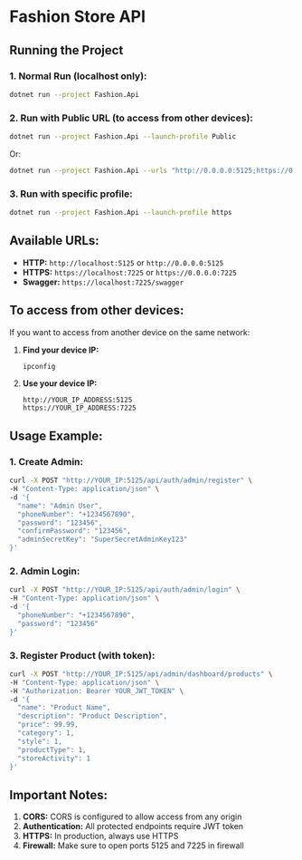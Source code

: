 # Fashion Store API

## Running the Project

### 1. Normal Run (localhost only):
```bash
dotnet run --project Fashion.Api
```

### 2. Run with Public URL (to access from other devices):
```bash
dotnet run --project Fashion.Api --launch-profile Public
```

Or:
```bash
dotnet run --project Fashion.Api --urls "http://0.0.0.0:5125;https://0.0.0.0:7225"
```

### 3. Run with specific profile:
```bash
dotnet run --project Fashion.Api --launch-profile https
```

## Available URLs:

- **HTTP:** `http://localhost:5125` or `http://0.0.0.0:5125`
- **HTTPS:** `https://localhost:7225` or `https://0.0.0.0:7225`
- **Swagger:** `https://localhost:7225/swagger`

## To access from other devices:

If you want to access from another device on the same network:

1. **Find your device IP:**
   ```bash
   ipconfig
   ```

2. **Use your device IP:**
   ```
   http://YOUR_IP_ADDRESS:5125
   https://YOUR_IP_ADDRESS:7225
   ```

## Usage Example:

### 1. Create Admin:
```bash
curl -X POST "http://YOUR_IP:5125/api/auth/admin/register" \
-H "Content-Type: application/json" \
-d '{
  "name": "Admin User",
  "phoneNumber": "+1234567890",
  "password": "123456",
  "confirmPassword": "123456",
  "adminSecretKey": "SuperSecretAdminKey123"
}'
```

### 2. Admin Login:
```bash
curl -X POST "http://YOUR_IP:5125/api/auth/admin/login" \
-H "Content-Type: application/json" \
-d '{
  "phoneNumber": "+1234567890",
  "password": "123456"
}'
```

### 3. Register Product (with token):
```bash
curl -X POST "http://YOUR_IP:5125/api/admin/dashboard/products" \
-H "Content-Type: application/json" \
-H "Authorization: Bearer YOUR_JWT_TOKEN" \
-d '{
  "name": "Product Name",
  "description": "Product Description",
  "price": 99.99,
  "category": 1,
  "style": 1,
  "productType": 1,
  "storeActivity": 1
}'
```

## Important Notes:

1. **CORS:** CORS is configured to allow access from any origin
2. **Authentication:** All protected endpoints require JWT token
3. **HTTPS:** In production, always use HTTPS
4. **Firewall:** Make sure to open ports 5125 and 7225 in firewall 